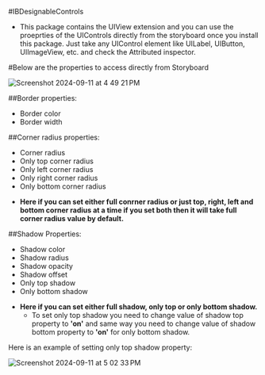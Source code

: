 #IBDesignableControls

* This package contains the UIView extension and you can use the proeprties of the UIControls directly from the storyboard once you install this package.
  Just take any UIControl element like UILabel, UIButton, UIImageView, etc. and check the Attributed inspector.

#Below are the properties to access directly from Storyboard

![Screenshot 2024-09-11 at 4 49 21 PM](https://github.com/user-attachments/assets/55a21537-fc1a-4e72-bee2-c09a1bef8bbf)

##Border properties:
- Border color
- Border width

##Corner radius properties:
 - Corner radius
 - Only top corner radius
 - Only left corner radius
 - Only right corner radius
 - Only bottom corner radius

* **Here if you can set either full conrner radius or just top, right, left and bottom corner radius at a time if you set both then it will take full corner radius value by default.**

##Shadow Properties:
 - Shadow color
 - Shadow radius
 - Shadow opacity
 - Shadow offset
 - Only top shadow
 - Only bottom shadow
  
* **Here if you can set either full shadow, only top or only bottom shadow.**
  - To set only top shadow you need to change value of shadow top property to **'on'** and same way you need to change value of shadow bottom property to **'on'** for only bottom shadow.
  
Here is an example of setting only top shadow property:

![Screenshot 2024-09-11 at 5 02 33 PM](https://github.com/user-attachments/assets/f37f16f6-d400-42cc-ab40-77c6d61c21ac)
